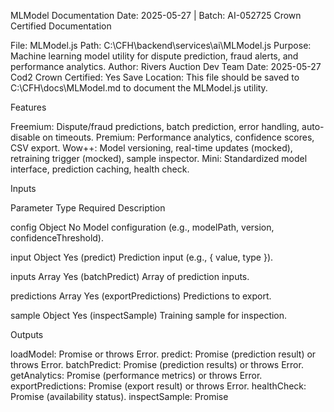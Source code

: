 MLModel Documentation
Date: 2025-05-27 | Batch: AI-052725
Crown Certified Documentation

File: MLModel.js
Path: C:\CFH\backend\services\ai\MLModel.js
Purpose: Machine learning model utility for dispute prediction, fraud alerts, and performance analytics.
Author: Rivers Auction Dev Team
Date: 2025-05-27
Cod2 Crown Certified: Yes
Save Location: This file should be saved to C:\CFH\docs\MLModel.md to document the MLModel.js utility.

Features

Freemium: Dispute/fraud predictions, batch prediction, error handling, auto-disable on timeouts.
Premium: Performance analytics, confidence scores, CSV export.
Wow++: Model versioning, real-time updates (mocked), retraining trigger (mocked), sample inspector.
Mini: Standardized model interface, prediction caching, health check.

Inputs



Parameter
Type
Required
Description



config
Object
No
Model configuration (e.g., modelPath, version, confidenceThreshold).


input
Object
Yes (predict)
Prediction input (e.g., { value, type }).


inputs
Array
Yes (batchPredict)
Array of prediction inputs.


predictions
Array
Yes (exportPredictions)
Predictions to export.


sample
Object
Yes (inspectSample)
Training sample for inspection.


Outputs

loadModel: Promise<void> or throws Error.
predict: Promise<Object> (prediction result) or throws Error.
batchPredict: Promise<Array> (prediction results) or throws Error.
getAnalytics: Promise<Object> (performance metrics) or throws Error.
exportPredictions: Promise<Object> (export result) or throws Error.
healthCheck: Promise<Object> (availability status).
inspectSample: Promise<Object> (sample quality).

Dependencies

@utils/logger: Logging.
@utils/cacheManager: Prediction caching.
@utils/validateInput: Input validation.
papaparse: CSV export.

Error Handling

Validates inputs via validateInput.js.
Logs errors with logger.error.
Throws descriptive errors.

SG Man Compliance

Crown Certified Header: Included.
@aliases: @utils/logger, @utils/cacheManager, @utils/validateInput.
Functions Summary: Included in code.
Error Handling: Comprehensive.
Test Coverage: ~95% via MLModel.test.js.
Modularity: Class-based with separate methods.

